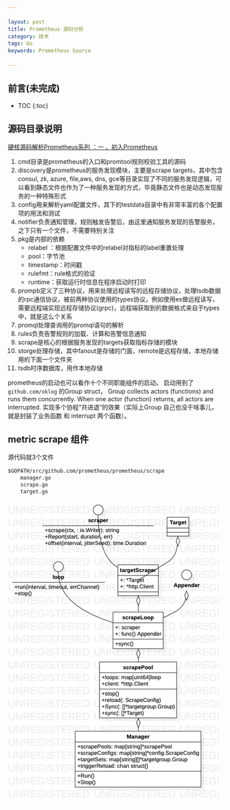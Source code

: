 ```yaml
---

layout: post
title: Prometheus 源码分析
category: 技术
tags: Go
keywords: Prometheus Source

---
```


## 前言(未完成)

* TOC
{:toc}

## 源码目录说明

[硬核源码解析Prometheus系列 ：一 、初入Prometheus](https://mp.weixin.qq.com/s/JUBe3D_gIIoC1Wi-jMYJTw)

1. cmd目录是prometheus的入口和promtool规则校验工具的源码
2. discovery是prometheus的服务发现模块，主要是scrape targets，其中包含consul, zk, azure, file,aws, dns, gce等目录实现了不同的服务发现逻辑，可以看到静态文件也作为了一种服务发现的方式，毕竟静态文件也是动态发现服务的一种特殊形式
3. config用来解析yaml配置文件，其下的testdata目录中有非常丰富的各个配置项的用法和测试
4. notifier负责通知管理，规则触发告警后，由这里通知服务发现的告警服务，之下只有一个文件，不需要特别关注
5. pkg是内部的依赖
    - relabel ：根据配置文件中的relabel对指标的label重置处理 
    - pool：字节池
    - timestamp：时间戳
    - rulefmt：rule格式的验证
    - runtime：获取运行时信息在程序启动时打印
6. prompb定义了三种协议，用来处理远程读写的远程存储协议，处理tsdb数据的rpc通信协议，被前两种协议使用的types协议，例如使用es做远程读写，需要远程端实现远程存储协议(grpc)，远程端获取到的数据格式来自于types中，就是这么个关系
7. promql处理查询用的promql语句的解析
8. rules负责告警规则的加载、计算和告警信息通知
9. scrape是核心的根据服务发现的targets获取指标存储的模块
10. storge处理存储，其中fanout是存储的门面，remote是远程存储，本地存储用的下面一个文件夹
11. tsdb时序数据库，用作本地存储

prometheus的启动也可以看作十个不同职能组件的启动。 启动用到了 `github.com/oklog` 的Group struct， Group collects actors (functions) and runs them concurrently. When one actor (function) returns, all actors are interrupted. 实现多个协程”共进退“的效果（实际上Group 自己也没干啥事儿， 就是封装了业务函数 和 interrupt 两个函数）。

## metric scrape 组件

源代码就3个文件

```
$GOPATH/src/github.com/prometheus/prometheus/scrape
    manager.go
    scrape.go
    target.go
```

![](/public/upload/go/prometheus_scraper_object.png)
